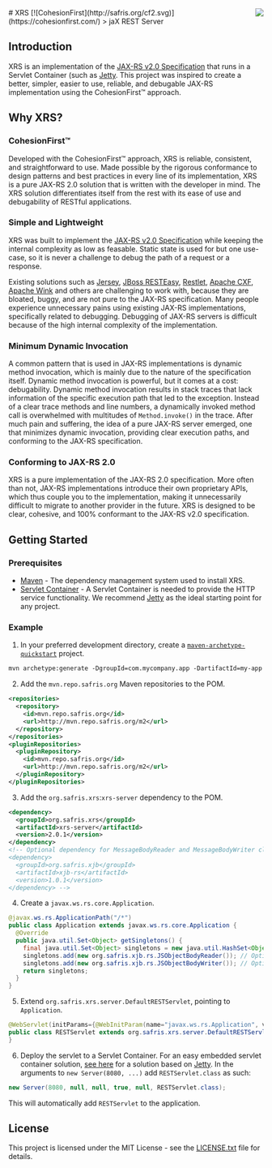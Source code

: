 <img src="http://safris.org/logo.png" align="right" />
# XRS [![CohesionFirst](http://safris.org/cf2.svg)](https://cohesionfirst.com/)
> jaX REST Server

## Introduction

XRS is an implementation of the [JAX-RS v2.0 Specification][jax-rs-spec] that runs in a Servlet Container (such as [Jetty][jetty]. This project was inspired to create a better, simpler, easier to use, reliable, and debugable JAX-RS implementation using the CohesionFirst™ approach.

## Why XRS?

### CohesionFirst™

Developed with the CohesionFirst™ approach, XRS is reliable, consistent, and straightforward to use. Made possible by the rigorous conformance to design patterns and best practices in every line of its implementation, XRS is a pure JAX-RS 2.0 solution that is written with the developer in mind. The XRS solution differentiates itself from the rest with its ease of use and debugability of RESTful applications.

### Simple and Lightweight

XRS was built to implement the [JAX-RS v2.0 Specification][jax-rs-spec] while keeping the internal complexity as low as feasable. Static state is used for but one use-case, so it is never a challenge to debug the path of a request or a response.

Existing solutions such as [Jersey][jersey], [JBoss RESTEasy][RESTeasy], [Restlet][restlet], [Apache CXF][apache-cxf], [Apache Wink][apache-wink] and others are challenging to work with, because they are bloated, buggy, and are not pure to the JAX-RS specification. Many people experience unnecessary pains using existing JAX-RS implementations, specifically related to debugging. Debugging of JAX-RS servers is difficult because of the high internal complexity of the implementation.

### Minimum Dynamic Invocation

A common pattern that is used in JAX-RS implementations is dynamic method invocation, which is mainly due to the nature of the specification itself. Dynamic method invocation is powerful, but it comes at a cost: debugability. Dynamic method invocation results in stack traces that lack information of the specific execution path that led to the exception. Instead of a clear trace methods and line numbers, a dynamically invoked method call is overwhelmed with multitudes of `Method.invoke()` in the trace. After much pain and suffering, the idea of a pure JAX-RS server emerged, one that minimizes dynamic invocation, providing clear execution paths, and conforming to the JAX-RS specification.

### Conforming to JAX-RS 2.0

XRS is a pure implementation of the JAX-RS 2.0 specification. More often than not, JAX-RS implementations introduce their own proprietary APIs, which thus couple you to the implementation, making it unnecessarily difficult to migrate to another provider in the future. XRS is designed to be clear, cohesive, and 100% conformant to the JAX-RS v2.0 specification.

## Getting Started

### Prerequisites

* [Maven][maven] - The dependency management system used to install XRS.
* [Servlet Container][web-container] - A Servlet Container is needed to provide the HTTP service functionality. We recommend [Jetty][jetty] as the ideal starting point for any project.

### Example

1. In your preferred development directory, create a [`maven-archetype-quickstart`](http://maven.apache.org/archetypes/maven-archetype-quickstart/) project.

  ```tcsh
  mvn archetype:generate -DgroupId=com.mycompany.app -DartifactId=my-app -DarchetypeArtifactId=maven-archetype-quickstart -DinteractiveMode=false
  ```

2. Add the `mvn.repo.safris.org` Maven repositories to the POM.

  ```xml
  <repositories>
    <repository>
      <id>mvn.repo.safris.org</id>
      <url>http://mvn.repo.safris.org/m2</url>
    </repository>
  </repositories>
  <pluginRepositories>
    <pluginRepository>
      <id>mvn.repo.safris.org</id>
      <url>http://mvn.repo.safris.org/m2</url>
    </pluginRepository>
  </pluginRepositories>
  ```

3. Add the `org.safris.xrs`:`xrs-server` dependency to the POM.

  ```xml
  <dependency>
    <groupId>org.safris.xrs</groupId>
    <artifactId>xrs-server</artifactId>
    <version>2.0.1</version>
  </dependency>
  <!-- Optional dependency for MessageBodyReader and MessageBodyWriter classes of XJB module
  <dependency> 
    <groupId>org.safris.xjb</groupId>
    <artifactId>xjb-rs</artifactId>
    <version>1.0.1</version>
  </dependency> -->
  ```
  
4. Create a `javax.ws.rs.core.Application`.

  ```java
  @javax.ws.rs.ApplicationPath("/*")
  public class Application extends javax.ws.rs.core.Application {
    @Override
    public java.util.Set<Object> getSingletons() {
      final java.util.Set<Object> singletons = new java.util.HashSet<Object>();
      singletons.add(new org.safris.xjb.rs.JSObjectBodyReader()); // Optional MessageBodyReader to parse JSON messages to beans.
      singletons.add(new org.safris.xjb.rs.JSObjectBodyWriter()); // Optional MessageBodyWriter to marshal beans to JSON messages.
      return singletons;
    }
  }
  ```

5. Extend `org.safris.xrs.server.DefaultRESTServlet`, pointing to `Application`.

  ```java
  @WebServlet(initParams={@WebInitParam(name="javax.ws.rs.Application", value="Application")})
  public class RESTServlet extends org.safris.xrs.server.DefaultRESTServlet {
  }
  ```

6. Deploy the servlet to a Servlet Container. For an easy embedded servlet container solution, [see here](https://github.com/SevaSafris/java/tree/master/commons/jetty/) for a solution based on [Jetty][jetty]. In the arguments to `new Server(8080, ...)` add `RESTServlet.class` as such:

  ```java
  new Server(8080, null, null, true, null, RESTServlet.class);
  ```

  This will automatically add `RESTServlet` to the application.
  
## License

This project is licensed under the MIT License - see the [LICENSE.txt](LICENSE.txt) file for details.

[apache-cxf]: http://cxf.apache.org/
[apache-wink]: https://wink.apache.org/
[jax-rs-spec]: http://download.oracle.com/otn-pub/jcp/jaxrs-2_0_rev_A-mrel-eval-spec/jsr339-jaxrs-2.0-final-spec.pdf
[jersey]: https://jersey.java.net/
[jetty]: http://www.eclipse.org/jetty/
[RESTeasy]: http://resteasy.jboss.org/
[restlet]: https://restlet.com/
[maven]: https://maven.apache.org/
[web-container]: https://en.wikipedia.org/wiki/Web_container